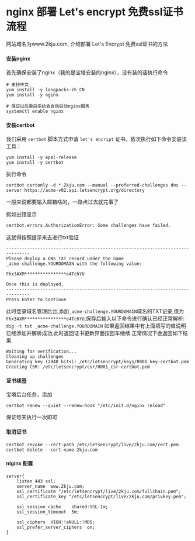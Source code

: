 # nginx 部署 Let's encrypt 免费ssl证书流程



网站域名为www.2kju.com, 介绍部署 Let's Encrypt 免费ssl证书的方法

#### 安装nginx

首先确保安装了nginx（我的是宝塔安装的nginx），没有装的话执行命令

```shell
# 支持中文
yum install -y langpacks-zh_CN
yum install -y nginx

# 保证以后重启系统会自动启动nginx服务
systemctl enable nginx
```

#### 安装certbot

我们采用 `certbot` 脚本方式申请 `let's encript` 证书，依次执行如下命令安装该工具：

```shell
yum install -y epel-release
yum install -y certbot
```

执行命令

```shell
certbot certonly -d *.2kju.com --manual --preferred-challenges dns --server https://acme-v02.api.letsencrypt.org/directory
```

一般来说都要输入邮箱啥的，一路点过去就完事了

假如出错显示

```python
certbot.errors.AuthorizationError: Some challenges have failed.
```

这就得按照提示来去进行txt验证

```shell
-------------------------------------------------------------------------------
Please deploy a DNS TXT record under the name
_acme-challenge.YOURDOMAIN with the following value:

Fhx3AXM****************e4TchYU

Once this is deployed,
-------------------------------------------------------------------------------
Press Enter to Continue
```

此时登录域名管理后台,添加`_acme-challenge.YOURDOMAIN`域名的TXT记录,值为`Fhx3AXM****************e4TchYU`,保存后输入以下命令进行确认已经正常解析:
`dig -t txt _acme-challenge.YOURDOMAIN`
如果返回结果中有上面填写的值说明已经添加并解析成功,此时返回证书更新界面按回车继续.正常情况下会返回如下结果.

```shell
Waiting for verification...
Cleaning up challenges
Generating key (2048 bits): /etc/letsencrypt/keys/0001_key-certbot.pem
Creating CSR: /etc/letsencrypt/csr/0001_csr-certbot.pem
```

#### 证书续签

宝塔后台任务，添加

```shell
certbot renew --quiet --renew-hook "/etc/init.d/nginx reload"
```

保证每天执行一次即可

#### 取消证书

```shell
certbot revoke --cert-path /etc/letsencrypt/live/2kju.com/cert.pem
certbot delete --cert-name 2kju.com
```



#### niginx 配置

```nginx
server{
    listen 443 ssl;
    server_name  www.2kju.com;
    ssl_certificate "/etc/letsencrypt/live/2kju.com/fullchain.pem";
    ssl_certificate_key "/etc/letsencrypt/live/2kju.com/privkey.pem";
    
    ssl_session_cache    shared:SSL:1m;
    ssl_session_timeout  5m;
    
    ssl_ciphers  HIGH:!aNULL:!MD5;
    ssl_prefer_server_ciphers  on;
}
```

